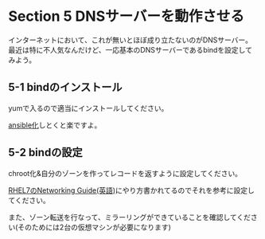 # Section 5 DNSサーバーを動作させる

インターネットにおいて、これが無いとほぼ成り立たないのがDNSサーバー。
最近は特に不人気なんだけど、一応基本のDNSサーバーであるbindを設定してみよう。

## 5-1 bindのインストール

yumで入るので適当にインストールしてください。

[ansible化](Section5)しとくと楽ですよ。

## 5-2 bindの設定

chroot化&自分のゾーンを作ってレコードを返すように設定してください。

[RHEL7のNetworking Guide(英語)](https://access.redhat.com/documentation/en-US/Red_Hat_Enterprise_Linux/7/html/Networking_Guide/sec-BIND.html)にやり方書かれてるのでそれを参考に設定してください。

また、ゾーン転送を行なって、ミラーリングができていることを確認してください(そのためには2台の仮想マシンが必要になります)
